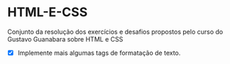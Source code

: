 # HTML-E-CSS
Conjunto da resolução dos exercícios e desafios propostos pelo curso do Gustavo Guanabara sobre HTML e CSS
- [X] Implemente mais algumas tags de formatação de texto.
